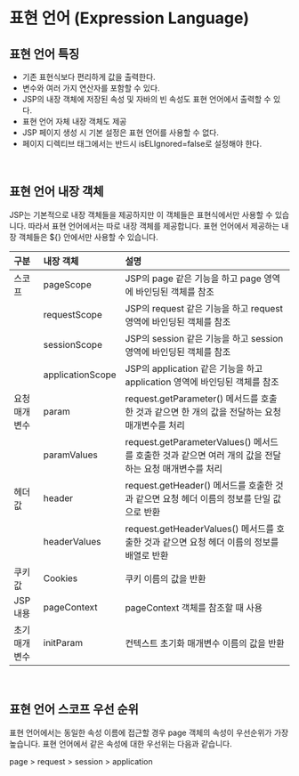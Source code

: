 # 표현 언어 (Expression Language)

## 표현 언어 특징

- 기존 표현식보다 편리하게 값을 출력한다.
- 변수와 여러 가지 연산자를 포함할 수 있다.
- JSP의 내장 객체에 저장된 속성 및 자바의 빈 속성도 표현 언어에서 출력할 수 있다.
- 표현 언어 자체 내장 객체도 제공
- JSP 페이지 생성 시 기본 설정은 표현 언어를 사용할 수 없다.
- 페이지 디렉티브 태그에서는 반드시 isELIgnored=false로 설정해야 한다.

&nbsp;

## 표현 언어 내장 객체

JSP는 기본적으로 내장 객체들을 제공하지만 이 객체들은 표현식에서만 사용할 수 있습니다. 따라서 표현 언어에서는 따로 내장 객체를 제공합니다. 표현 언어에서 제공하는 내장 객체들은 ${} 안에서만 사용할 수 있습니다.

|구분 | 내장 객체 |설명 |
|:---|:---|:---|
|스코프|pageScope|JSP의 page 같은 기능을 하고 page 영역에 바인딩된 객체를 참조|
||requestScope|JSP의 request 같은 기능을 하고 request 영역에 바인딩된 객체를 참조|
||sessionScope|JSP의 session 같은 기능을 하고 session 영역에 바인딩된 객체를 참조|
||applicationScope|JSP의 application 같은 기능을 하고 application 영역에 바인딩된 객체를 참조|
|요청 매개변수|param|request.getParameter() 메서드를 호출한 것과 같으면 한 개의 값을 전달하는 요청 매개변수를 처리|
||paramValues|request.getParameterValues() 메서드를 호출한 것과 같으면 여러 개의 값을 전달하는 요청 매개변수를 처리|
|헤더 값|header|request.getHeader() 메서드를 호출한 것과 같으면 요청 헤더 이름의 정보를 단일 값으로 반환|
||headerValues|request.getHeaderValues() 메서드를 호출한 것과 같으면 요청 헤더 이름의 정보를 배열로 반환|
|쿠키 값|Cookies|쿠키 이름의 값을 반환|
|JSP 내용|pageContext|pageContext 객체를 참조할 때 사용|
|초기 매개변수|initParam|컨텍스트 초기화 매개변수 이름의 값을 반환|

&nbsp;

## 표현 언어 스코프 우선 순위

표현 언어에서는 동일한 속성 이름에 접근할 경우 page 객체의 속성이 우선순위가 가장 높습니다. 표현 언어에서 같은 속성에 대한 우선위는 다음과 같습니다.

page > request > session > application

